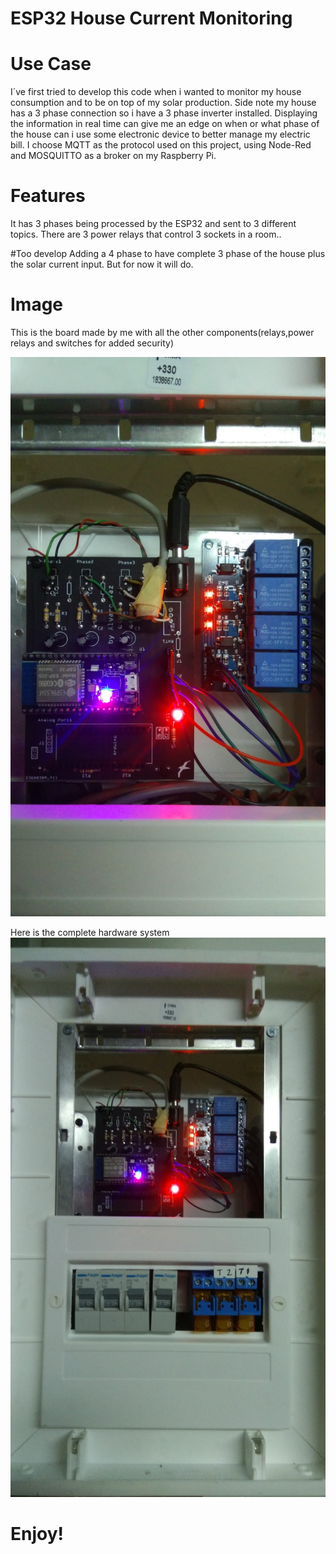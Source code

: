 # ESP32 House Current Monitoring

# Use Case
I´ve first tried to develop this code when i wanted to monitor my house consumption and to be on top of my solar production.
Side note my house has a 3 phase connection so i have a 3 phase inverter installed.
Displaying the information in real time can give me an edge on when or what phase of the house can i use some electronic device
to better manage my electric bill.
I choose MQTT as the protocol used on this project, using Node-Red and MOSQUITTO as a broker on my Raspberry Pi.

# Features
It has 3 phases being processed by the ESP32 and sent to 3 different topics.
There are 3 power relays that control 3 sockets in a room..

#Too develop
Adding a 4 phase to have complete 3 phase of the house plus the solar current input.
But for now it will do.

# Image
This is the board made by me with all the other components(relays,power relays and switches for added security)

![](Images/Board+relays.jpeg)

Here is the complete hardware system
![](Images/Complete.jpeg)	

 
# Enjoy!

